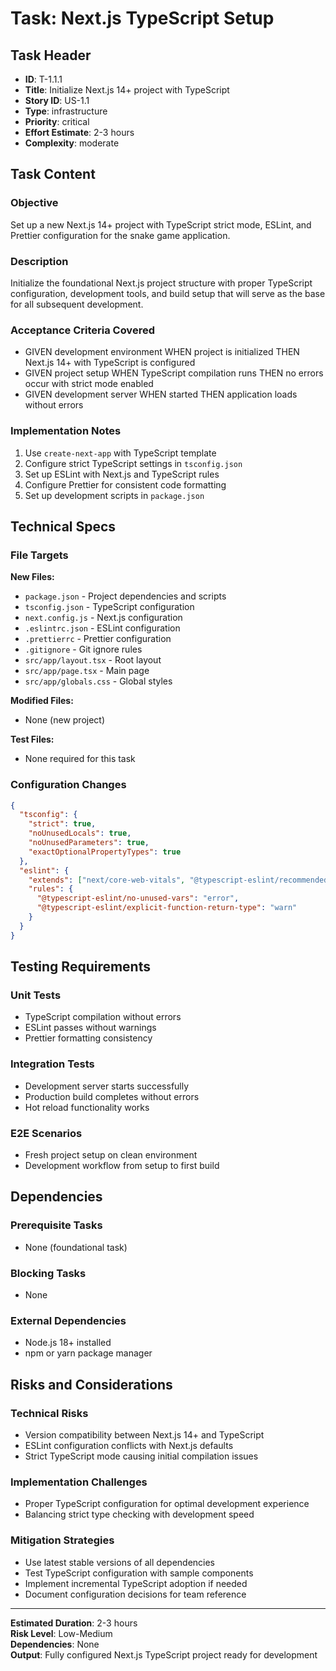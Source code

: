 # Task: Next.js TypeScript Setup

## Task Header
- **ID**: T-1.1.1
- **Title**: Initialize Next.js 14+ project with TypeScript
- **Story ID**: US-1.1
- **Type**: infrastructure
- **Priority**: critical
- **Effort Estimate**: 2-3 hours
- **Complexity**: moderate

## Task Content

### Objective
Set up a new Next.js 14+ project with TypeScript strict mode, ESLint, and Prettier configuration for the snake game application.

### Description
Initialize the foundational Next.js project structure with proper TypeScript configuration, development tools, and build setup that will serve as the base for all subsequent development.

### Acceptance Criteria Covered
- GIVEN development environment WHEN project is initialized THEN Next.js 14+ with TypeScript is configured
- GIVEN project setup WHEN TypeScript compilation runs THEN no errors occur with strict mode enabled
- GIVEN development server WHEN started THEN application loads without errors

### Implementation Notes
1. Use `create-next-app` with TypeScript template
2. Configure strict TypeScript settings in `tsconfig.json`
3. Set up ESLint with Next.js and TypeScript rules
4. Configure Prettier for consistent code formatting
5. Set up development scripts in `package.json`

## Technical Specs

### File Targets
**New Files:**
- `package.json` - Project dependencies and scripts
- `tsconfig.json` - TypeScript configuration
- `next.config.js` - Next.js configuration
- `.eslintrc.json` - ESLint configuration
- `.prettierrc` - Prettier configuration
- `.gitignore` - Git ignore rules
- `src/app/layout.tsx` - Root layout
- `src/app/page.tsx` - Main page
- `src/app/globals.css` - Global styles

**Modified Files:**
- None (new project)

**Test Files:**
- None required for this task

### Configuration Changes
```json
{
  "tsconfig": {
    "strict": true,
    "noUnusedLocals": true,
    "noUnusedParameters": true,
    "exactOptionalPropertyTypes": true
  },
  "eslint": {
    "extends": ["next/core-web-vitals", "@typescript-eslint/recommended"],
    "rules": {
      "@typescript-eslint/no-unused-vars": "error",
      "@typescript-eslint/explicit-function-return-type": "warn"
    }
  }
}
```

## Testing Requirements

### Unit Tests
- TypeScript compilation without errors
- ESLint passes without warnings
- Prettier formatting consistency

### Integration Tests
- Development server starts successfully
- Production build completes without errors
- Hot reload functionality works

### E2E Scenarios
- Fresh project setup on clean environment
- Development workflow from setup to first build

## Dependencies

### Prerequisite Tasks
- None (foundational task)

### Blocking Tasks
- None

### External Dependencies
- Node.js 18+ installed
- npm or yarn package manager

## Risks and Considerations

### Technical Risks
- Version compatibility between Next.js 14+ and TypeScript
- ESLint configuration conflicts with Next.js defaults
- Strict TypeScript mode causing initial compilation issues

### Implementation Challenges
- Proper TypeScript configuration for optimal development experience
- Balancing strict type checking with development speed

### Mitigation Strategies
- Use latest stable versions of all dependencies
- Test TypeScript configuration with sample components
- Implement incremental TypeScript adoption if needed
- Document configuration decisions for team reference

---

**Estimated Duration**: 2-3 hours  
**Risk Level**: Low-Medium  
**Dependencies**: None  
**Output**: Fully configured Next.js TypeScript project ready for development